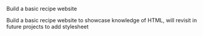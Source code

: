 Build a basic recipe website

Build a basic recipe website to showcase knowledge of HTML, will revisit in future projects to add stylesheet